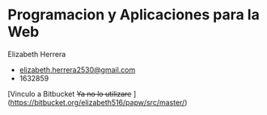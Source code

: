 # Programacion y Aplicaciones para la Web
Elizabeth Herrera
* elizabeth.herrera2530@gmail.com
* 1632859

[Vinculo a Bitbucket ~~Ya no lo utilizare~~ ] (https://bitbucket.org/elizabeth516/papw/src/master/)
